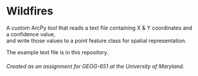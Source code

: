 # Wildfires    

A custom ArcPy tool that reads a text file containing X & Y coordinates and a confidence value,    
and write those values to a point feature class for spatial representation.  

The example text file is in this repository.    

###### Created as an assignment for GEOG-651 at the University of Maryland.
